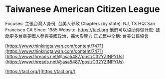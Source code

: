 # Taiwanese American Citizen League

Focuses: 主張台灣人身份, 台美人參政
Chapters (by state): NJ, TX
HQ: San Francisco CA
Since: 1985
Website: https://tacl.org
他們可以協助你做什麼: 鼓勵更多台裔美國人參與美國政治，擴大影響力
正式繁中全稱: 台美公民協會

[https://www.thinkingtaiwan.com/content/7471](https://www.thinkingtaiwan.com/content/7471)
[https://www.threads.net/@asa5487/post/C32YZlNPYUs](https://www.threads.net/@asa5487/post/C32YZlNPYUs)

[https://tacl.org/](https://tacl.org/)